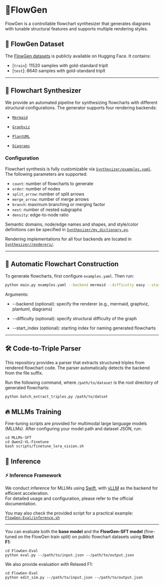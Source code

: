 # 🌟FlowGen

FlowGen is a controllable flowchart synthesizer that generates diagrams with tunable structural features and supports multiple rendering styles.



## 📂 FlowGen Dataset
The [FlowGen datasets](https://huggingface.co/datasets/Sorrystopper/FlowGen) is publicly available on Hugging Face. It contains:
- [`train`]: 11520 samples with gold-standard triplt
- [`test`]: 8640 samples with gold-standard triplt

---


## 👋 Flowchart Synthesizer
We provide an automated pipeline for synthesizing flowcharts with different structural configurations. The generator supports four rendering backends:
- [`Mermaid`](https://mermaid-js.github.io/)

- [`Graphviz`](https://graphviz.org/)
- [`PlantUML`](https://plantuml.com/)
- [`Diagrams`](https://diagrams.mingrammer.com/)

### Configuration
Flowchart synthesis is fully customizable via [`Synthesizer/examples.yaml`](Synthesizer/examples.yaml). The following parameters are supported:

- `count`: number of flowcharts to generate  
- `order`: number of nodes  
- `split_arrow`: number of split arrows  
- `merge_arrow`: number of merge arrows  
- `branch`: maximum branching or merging factor  
- `nest`: number of nested subgraphs  
- `density`: edge-to-node ratio  

Semantic domains, node/edge names and shapes, and style/color definitions can be specified in [`Synthesizer/my_dictionary.py`](Synthesizer/my_dictionary.py).  

Rendering implementations for all four backends are located in [`Synthesizer/renderers/`](Synthesizer/renderers/).  



---

## 🤖 Automatic Flowchart Construction
To generate flowcharts, first configure `examples.yaml`. Then run:
```bash
python main.py examples.yaml --backend mermaid --difficulty easy --start_index 201
```
Arguments:
- --backend (optional): specify the renderer (e.g., mermaid, graphviz, plantuml, diagrams)

- --difficulty (optional): specify structural difficulty of the graph

- --start_index (optional): starting index for naming generated flowcharts

---

## 🛠️ Code-to-Triple Parser
This repository provides a parser that extracts structured triples from rendered flowchart code.
The parser automatically detects the backend from the file suffix.

Run the following command, where `/path/to/dataset` is the root directory of generated flowcharts:
```
python batch_extract_triples.py /path/to/datset
```
## 🔥 MLLMs Training
Fine-tuning scripts are provided for multimodal large language models (MLLMs).
After configuring your model path and dataset JSON, run:
```
cd MLLMs-SFT
cd Qwen2-VL-Finetune
bash scripts/finetune_lora_vision.sh
```
## 🚀 Inference
### ⚡ Inference Framework
We conduct inference for MLLMs using [Swift](https://swift.readthedocs.io/en/v3.6/), with [vLLM](https://github.com/vllm-project/vllm) as the backend for efficient acceleration.  
For detailed usage and configuration, please refer to the official documentation.

You may also check the provided script for a practical example:  
[`FlowGen-Eval/inference.sh`](FlowGen-Eval/inference.sh)

---

You can evaluate both the **base model** and the **FlowGen-SFT model** (fine-tuned on the FlowGen train split) on public flowchart datasets using **Strict F1**:
```
cd FlowGen-Eval
python eval.py --/path/to/input.json --/path/to/output.json
```
We also provide evaluation with Relaxed F1:
```
cd FlowGen-Eval
python edit_sim.py --/path/to/input.json --/path/to/output.json
```